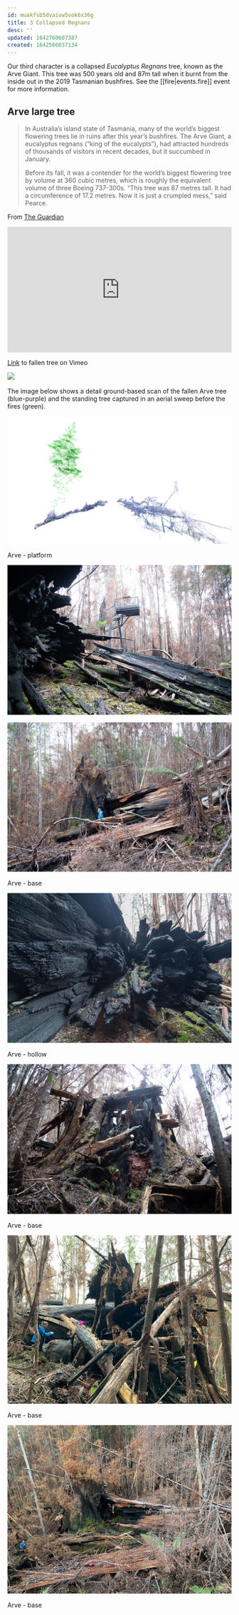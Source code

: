 ```yaml
---
id: muakfsb5dvaivw5vok6x36g
title: 3 Collapsed Regnans
desc: ''
updated: 1642760607387
created: 1642566037134
---
```



Our third character is a collapsed _Eucalyptus Regnans_ tree, known as the Arve Giant. This tree was 500 years old and 87m tall when it burnt from the inside out in the 2019 Tasmanian bushfires. See the [[fire|events.fire]] event for more information.

## Arve large tree

>In Australia’s island state of Tasmania, many of the world’s biggest flowering trees lie in ruins after this year’s bushfires. The Arve Giant, a eucalyptus regnans (“king of the eucalypts”), had attracted hundreds of thousands of visitors in recent decades, but it succumbed in January.
>
>Before its fall, it was a contender for the world’s biggest flowering tree by volume at 360 cubic metres, which is roughly the equivalent volume of three Boeing 737-300s. “This tree was 87 metres tall. It had a circumference of 17.2 metres. Now it is just a crumpled mess,” said Pearce.

From [The Guardian](https://www.theguardian.com/environment/2019/dec/15/tasmanias-flowering-giants-we-will-never-see-such-trees-again)

<div style="width:100%;height:0;padding-bottom:56%;position:relative;"><iframe src="https://giphy.com/embed/nUwOsBijUN2oLr8EED" width="100%" height="100%" style="position:absolute" frameBorder="0" class="giphy-embed" allowFullScreen></iframe></div><p><a href="https://giphy.com/gifs/nUwOsBijUN2oLr8EED"></a></p>

[Link](https://player.vimeo.com/video/638503539?h=8906b3ca99) to fallen tree on Vimeo

![](assets/images/2021-10-20-12-48-39.png)

The image below shows a detail ground-based scan of the fallen Arve tree (blue-purple) and the standing tree captured in an aerial sweep before the fires (green).

![](assets/images/arve/arve-scan.jpeg)

Arve - platform

![](assets/images/2021-10-20-15-42-22.png)

![](assets/images/2021-10-20-15-42-54.png)

Arve - base

![](assets/images/2021-10-20-15-41-50.png)

Arve - hollow

![Arve - base](assets/images/2021-10-20-13-53-37.png)

Arve - base

![Arve - base](assets/images/arve/arve-2.jpg)

Arve - base

![Arve - base](assets/images/arve/arve-3.jpg)

Arve - base
